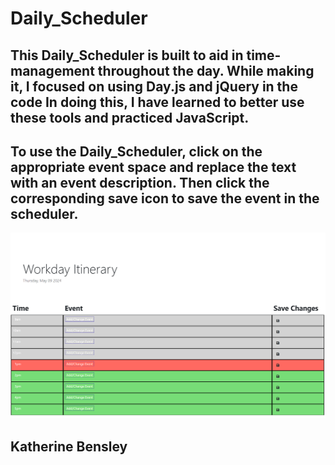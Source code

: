 # Daily_Scheduler

## This Daily_Scheduler is built to aid in time-management throughout the day. While making it, I focused on using Day.js and jQuery in the code In doing this, I have learned to better use these tools and practiced JavaScript.

## To use the Daily_Scheduler, click on the appropriate event space and replace the text with an event description. Then click the corresponding save icon to save the event in the scheduler. 


![alt text](assets/images/Daily_Scheduler_Screenshot.png)

## Katherine Bensley